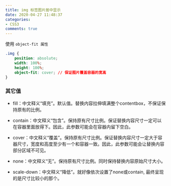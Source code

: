 ```yaml
---
title: img 标签图片居中显示
date: 2020-04-27 11:48:37
categories:
- CSS3
comments: true
---
```

使用 `object-fit 属性`

```css
.img {
    position: absolute;
    width: 100%;
    height: 100%;
    object-fit: cover; // 保证图片覆盖容器的宽高
}
```

<!-- more -->

### 其它值

- fill：中文释义“填充”。默认值。替换内容拉伸填满整个contentbox，不保证保持原有的比例。

- contain：中文释义“包含”。保持原有尺寸比例。保证替换内容尺寸一定可以在容器里面放得下。因此，此参数可能会在容器内留下空白。

- cover：中文释义“覆盖”。保持原有尺寸比例。保证替换内容尺寸一定大于容器尺寸，宽度和高度至少有一个和容器一致。因此，此参数可能会让替换内容部分区域不可见。

- none：中文释义“无”。保持原有尺寸比例。同时保持替换内容原始尺寸大小。

- scale-down：中文释义“降低”。就好像依次设置了none或contain, 最终呈现的是尺寸比较小的那个。
